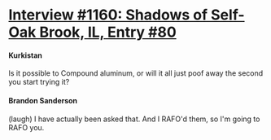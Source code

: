 # [Interview #1160: Shadows of Self-Oak Brook, IL, Entry #80](https://www.theoryland.com/intvmain.php?i=1160#80)

#### Kurkistan

Is it possible to Compound aluminum, or will it all just poof away the second you start trying it?

#### Brandon Sanderson

(laugh) I have actually been asked that. And I RAFO'd them, so I'm going to RAFO you.

